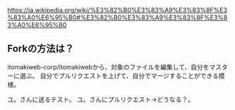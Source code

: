 https://ja.wikipedia.org/wiki/%E3%82%B0%E3%83%A9%E3%83%8F%E3%83%A0%E6%95%B0#%E3%82%B0%E3%83%A9%E3%83%8F%E3%83%A0%E6%95%B0
## Forkの方法は？
itomakiweb-corp/itomakiwebから、対象のファイルを編集して、自分をマスターに選ぶ。
自分でプルリクエストを上げて、自分でマージすることができる模様。

ユ。さんに送るテスト。
ユ。さんにプルリクエスト→どうなる？。
